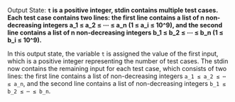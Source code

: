 Output State: **`t` is a positive integer, stdin contains multiple test cases. Each test case contains two lines: the first line contains a list of n non-decreasing integers a_1 ≤ a_2 ≤ ⋯ ≤ a_n (1 ≤ a_i ≤ 10^9), and the second line contains a list of n non-decreasing integers b_1 ≤ b_2 ≤ ⋯ ≤ b_n (1 ≤ b_i ≤ 10^9).**

In this output state, the variable `t` is assigned the value of the first input, which is a positive integer representing the number of test cases. The stdin now contains the remaining input for each test case, which consists of two lines: the first line contains a list of non-decreasing integers `a_1 ≤ a_2 ≤ ⋯ ≤ a_n`, and the second line contains a list of non-decreasing integers `b_1 ≤ b_2 ≤ ⋯ ≤ b_n`.